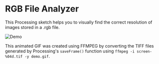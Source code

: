 # RGB File Analyzer
This Processing sketch helps you to visually find the correct resolution of images stored in a .rgb file.

![Demo](demo.gif)

This animated GIF was created using FFMPEG by converting the TIFF files generated by Processing's `saveFrame()` function using `ffmpeg -i screen-%04d.tif -y demo.gif`.